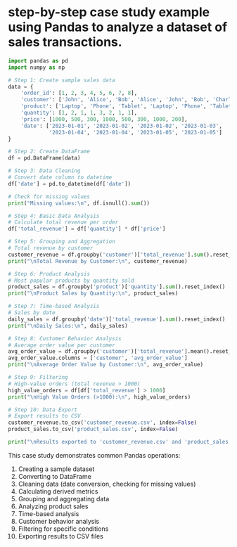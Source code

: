 # step-by-step case study example using Pandas to analyze a dataset of sales transactions.

```python
import pandas as pd
import numpy as np

# Step 1: Create sample sales data
data = {
    'order_id': [1, 2, 3, 4, 5, 6, 7, 8],
    'customer': ['John', 'Alice', 'Bob', 'Alice', 'John', 'Bob', 'Charlie', 'Alice'],
    'product': ['Laptop', 'Phone', 'Tablet', 'Laptop', 'Phone', 'Tablet', 'Laptop', 'Monitor'],
    'quantity': [1, 2, 1, 1, 3, 2, 1, 1],
    'price': [1000, 500, 300, 1000, 500, 300, 1000, 200],
    'date': ['2023-01-01', '2023-01-02', '2023-01-02', '2023-01-03', 
             '2023-01-04', '2023-01-04', '2023-01-05', '2023-01-05']
}

# Step 2: Create DataFrame
df = pd.DataFrame(data)

# Step 3: Data Cleaning
# Convert date column to datetime
df['date'] = pd.to_datetime(df['date'])

# Check for missing values
print("Missing values:\n", df.isnull().sum())

# Step 4: Basic Data Analysis
# Calculate total revenue per order
df['total_revenue'] = df['quantity'] * df['price']

# Step 5: Grouping and Aggregation
# Total revenue by customer
customer_revenue = df.groupby('customer')['total_revenue'].sum().reset_index()
print("\nTotal Revenue by Customer:\n", customer_revenue)

# Step 6: Product Analysis
# Most popular products by quantity sold
product_sales = df.groupby('product')['quantity'].sum().reset_index()
print("\nProduct Sales by Quantity:\n", product_sales)

# Step 7: Time-based Analysis
# Sales by date
daily_sales = df.groupby('date')['total_revenue'].sum().reset_index()
print("\nDaily Sales:\n", daily_sales)

# Step 8: Customer Behavior Analysis
# Average order value per customer
avg_order_value = df.groupby('customer')['total_revenue'].mean().reset_index()
avg_order_value.columns = ['customer', 'avg_order_value']
print("\nAverage Order Value by Customer:\n", avg_order_value)

# Step 9: Filtering
# High-value orders (total revenue > 1000)
high_value_orders = df[df['total_revenue'] > 1000]
print("\nHigh Value Orders (>1000):\n", high_value_orders)

# Step 10: Data Export
# Export results to CSV
customer_revenue.to_csv('customer_revenue.csv', index=False)
product_sales.to_csv('product_sales.csv', index=False)

print("\nResults exported to 'customer_revenue.csv' and 'product_sales.csv'")
```

This case study demonstrates common Pandas operations:
1. Creating a sample dataset
2. Converting to DataFrame
3. Cleaning data (date conversion, checking for missing values)
4. Calculating derived metrics
5. Grouping and aggregating data
6. Analyzing product sales
7. Time-based analysis
8. Customer behavior analysis
9. Filtering for specific conditions
10. Exporting results to CSV files
